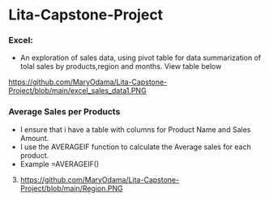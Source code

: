 # Lita-Capstone-Project

###  Excel:

  -  An exploration of sales data, using pivot table for data summarization of tolal sales by products,region and months. View table below

https://github.com/MaryOdama/Lita-Capstone-Project/blob/main/excel_sales_data1.PNG

### Average Sales per Products

   - I ensure that i have a table with columns for Product Name and Sales Amount.
   - I use the AVERAGEIF function to calculate the Average sales for each product.
   - Example =AVERAGEIF()



  3. https://github.com/MaryOdama/Lita-Capstone-Project/blob/main/Region.PNG


 
